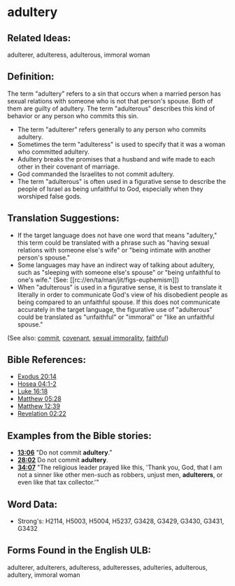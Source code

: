 # adultery

## Related Ideas:

adulterer, adulteress, adulterous, immoral woman

## Definition:

The term "adultery" refers to a sin that occurs when a married person has sexual relations with someone who is not that person's spouse. Both of them are guilty of adultery. The term "adulterous" describes this kind of behavior or any person who commits this sin.

* The term "adulterer" refers generally to any person who commits adultery.
* Sometimes the term "adulteress" is used to specify that it was a woman who committed adultery.
* Adultery breaks the promises that a husband and wife made to each other in their covenant of marriage.
* God commanded the Israelites to not commit adultery.
* The term "adulterous" is often used in a figurative sense to describe the people of Israel as being unfaithful to God, especially when they worshiped false gods.

## Translation Suggestions:

* If the target language does not have one word that means "adultery," this term could be translated with a phrase such as "having sexual relations with someone else's wife" or "being intimate with another person's spouse."
* Some languages may have an indirect way of talking about adultery, such as "sleeping with someone else's spouse" or "being unfaithful to one's wife." (See: [[rc://en/ta/man/jit/figs-euphemism]])
* When "adulterous" is used in a figurative sense, it is best to translate it literally in order to communicate God's view of his disobedient people as being compared to an unfaithful spouse. If this does not communicate accurately in the target language, the figurative use of "adulterous" could be translated as "unfaithful" or "immoral" or "like an unfaithful spouse."

(See also: [commit](../other/commit.md), [covenant](../kt/covenant.md), [sexual immorality](../other/fornication.md), [faithful](../kt/faithful.md))

## Bible References:

* [Exodus 20:14](rc://en/tn/help/exo/20/14)
* [Hosea 04:1-2](rc://en/tn/help/hos/04/01)
* [Luke 16:18](rc://en/tn/help/luk/16/18)
* [Matthew 05:28](rc://en/tn/help/mat/05/28)
* [Matthew 12:39](rc://en/tn/help/mat/12/39)
* [Revelation 02:22](rc://en/tn/help/rev/02/22)

## Examples from the Bible stories:

* __[13:06](rc://en/tn/help/obs/13/06)__ "Do not commit __adultery__."
* __[28:02](rc://en/tn/help/obs/28/02)__ Do not commit __adultery__.
* __[34:07](rc://en/tn/help/obs/34/07)__ "The religious leader prayed like this, 'Thank you, God, that I am not a sinner like other men-such as robbers, unjust men, __adulterers__, or even like that tax collector.'"

## Word Data:

* Strong's: H2114, H5003, H5004, H5237, G3428, G3429, G3430, G3431, G3432

## Forms Found in the English ULB:

adulterer, adulterers, adulteress, adulteresses, adulteries, adulterous, adultery, immoral woman

